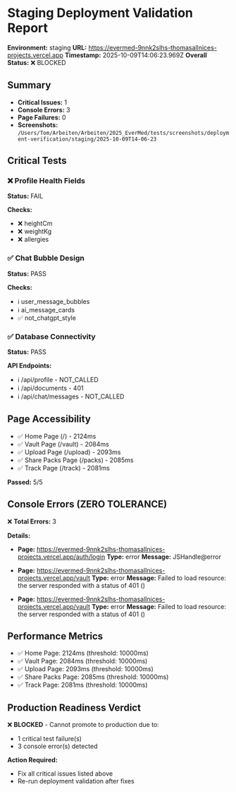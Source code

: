 # Staging Deployment Validation Report

**Environment:** staging
**URL:** https://evermed-9nnk2slhs-thomasallnices-projects.vercel.app
**Timestamp:** 2025-10-09T14:06:23.969Z
**Overall Status:** ❌ BLOCKED

## Summary

- **Critical Issues:** 1
- **Console Errors:** 3
- **Page Failures:** 0
- **Screenshots:** `/Users/Tom/Arbeiten/Arbeiten/2025_EverMed/tests/screenshots/deployment-verification/staging/2025-10-09T14-06-23`

## Critical Tests

### ❌ Profile Health Fields
**Status:** FAIL

**Checks:**
- ❌ heightCm
- ❌ weightKg
- ❌ allergies

### ✅ Chat Bubble Design
**Status:** PASS

**Checks:**
- ℹ️ user_message_bubbles
- ℹ️ ai_message_cards
- ✅ not_chatgpt_style

### ✅ Database Connectivity
**Status:** PASS

**API Endpoints:**
- ℹ️ /api/profile - NOT_CALLED
- ℹ️ /api/documents - 401
- ℹ️ /api/chat/messages - NOT_CALLED

## Page Accessibility

- ✅ Home Page (/) - 2124ms
- ✅ Vault Page (/vault) - 2084ms
- ✅ Upload Page (/upload) - 2093ms
- ✅ Share Packs Page (/packs) - 2085ms
- ✅ Track Page (/track) - 2081ms

**Passed:** 5/5

## Console Errors (ZERO TOLERANCE)

❌ **Total Errors:** 3

**Details:**
- **Page:** https://evermed-9nnk2slhs-thomasallnices-projects.vercel.app/auth/login
  **Type:** error
  **Message:** JSHandle@error

- **Page:** https://evermed-9nnk2slhs-thomasallnices-projects.vercel.app/vault
  **Type:** error
  **Message:** Failed to load resource: the server responded with a status of 401 ()

- **Page:** https://evermed-9nnk2slhs-thomasallnices-projects.vercel.app/vault
  **Type:** error
  **Message:** Failed to load resource: the server responded with a status of 401 ()

## Performance Metrics

- ✅ Home Page: 2124ms (threshold: 10000ms)
- ✅ Vault Page: 2084ms (threshold: 10000ms)
- ✅ Upload Page: 2093ms (threshold: 10000ms)
- ✅ Share Packs Page: 2085ms (threshold: 10000ms)
- ✅ Track Page: 2081ms (threshold: 10000ms)

## Production Readiness Verdict

❌ **BLOCKED** - Cannot promote to production due to:

- 1 critical test failure(s)
- 3 console error(s) detected

**Action Required:**
- Fix all critical issues listed above
- Re-run deployment validation after fixes

